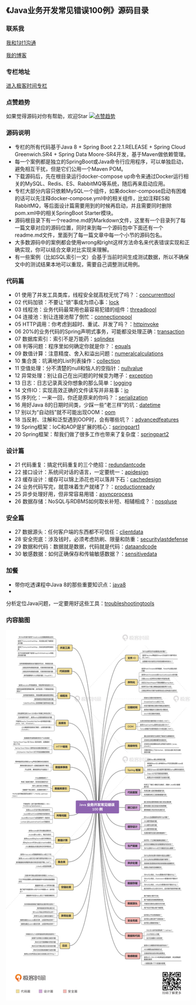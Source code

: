 ## 《Java业务开发常见错误100例》源码目录

### 联系我
[我和1对1沟通](https://www.zaih.com/falcon/mentors/2by2w5y2n80)

[我的博客](https://www.cnblogs.com/lovecindywang/)

### 专栏地址
[进入极客时间专栏](https://time.geekbang.org/column/intro/294?utm_term=zeus134KG&utm_source=blog&utm_medium=zhuye)

### 点赞趋势
如果觉得源码对你有帮助，欢迎Star
[![点赞趋势](https://starchart.cc/JosephZhu1983/java-common-mistakes.svg)](https://starchart.cc/JosephZhu1983/java-common-mistakes)
      
### 源码说明

- 专栏的所有代码基于Java 8 + Spring Boot 2.2.1.RELEASE + Spring Cloud Greenwich.SR4 + Spring Data Moore-SR4开发，基于Maven做依赖管理。
- 每一个案例都是独立的SpringBoot或Java命令行应用程序，可以单独启动，避免相互干扰，但是它们公用一个Maven POM。
- 下载源码后，先在根目录运行docker-compose up命令来通过Docker运行相关的MySQL、Redis、ES、RabbitMQ等系统，随后再来启动应用。
- 专栏大部分内容只依赖MySQL一个组件，如果docker-compose启动有困难的话可以先注释docker-compose.yml中的相关组件，比如注释ES和RabbitMQ，等后面设计篇需要用到的时候再启动，并且需要同时删除pom.xml中的相关SpringBoot Starter模块。
- 源码根目录下有一个readme.md的Markdown文件，这里有一个目录列了每一篇文章对应的源码位置，同时来到每一个源码包中下面还有一个readme.md文件，里面列了每一篇文章中每一个小节的源码包名。
- 大多数源码中的案例都会使用wrong和right这样方法命名来代表错误实现和正确实现，你可以结合文章对比实现来理解。
- 有一些案例（比如SQL索引一文）会基于当前时间生成测试数据，所以不确保文中的测试结果本地可以重现，需要自己调整测试用例。

### 代码篇

- 01
  使用了并发工具类库，线程安全就高枕无忧了吗？：[concurrenttool](src/main/java/javaprogramming/commonmistakes/concurrenttool/)
- 02 代码加锁：不要让“锁”事成为烦心事：[lock](src/main/java/javaprogramming/commonmistakes/lock/)
- 03 线程池：业务代码最常用也最容易犯错的组件：[threadpool](src/main/java/javaprogramming/commonmistakes/threadpool/)
- 04 连接池：别让连接池帮了倒忙：[connectionpool](src/main/java/javaprogramming/commonmistakes/connectionpool/)
- 05 HTTP调用：你考虑到超时、重试、并发了吗？：[httpinvoke](src/main/java/javaprogramming/commonmistakes/httpinvoke/)
- 06
  20%的业务代码的Spring声明式事务，可能都没处理正确：[transaction](src/main/java/javaprogramming/commonmistakes/transaction/)
- 07 数据库索引：索引不是万能药：[sqlindex](src/main/java/javaprogramming/commonmistakes/sqlindex/)
- 08 判等问题：程序里如何确定你就是你？：[equals](src/main/java/javaprogramming/commonmistakes/equals/)
- 09
  数值计算：注意精度、舍入和溢出问题：[numeralcalculations](src/main/java/javaprogramming/commonmistakes/numeralcalculations/)
- 10 集合类：坑满地的List列表操作：[collection](src/main/java/javaprogramming/commonmistakes/collection/)
- 11 空值处理：分不清楚的null和恼人的空指针：[nullvalue](src/main/java/javaprogramming/commonmistakes/nullvalue/)
- 12 异常处理：别让自己在出问题的时候变为瞎子：[exception](src/main/java/javaprogramming/commonmistakes/exception/)
- 13 日志：日志记录真没你想象的那么简单：[logging](src/main/java/javaprogramming/commonmistakes/logging/)
- 14 文件IO：实现高效正确的文件读写并非易事：[io](src/main/java/javaprogramming/commonmistakes/io/)
- 15 序列化：一来一回，你还是原来的你吗？：[serialization](src/main/java/javaprogramming/commonmistakes/serialization/)
- 16 用好Java 8的日期时间类，少踩一些“老三样”的坑：[datetime](src/main/java/javaprogramming/commonmistakes/datetime/)
- 17 别以为“自动挡”就不可能出现OOM：[oom](src/main/java/javaprogramming/commonmistakes/oom/)
- 18
  当反射、注解和泛型遇到OOP时，会有哪些坑？：[advancedfeatures](src/main/java/javaprogramming/commonmistakes/advancedfeatures/)
- 19 Spring框架：IoC和AOP是扩展的核心：[springpart1](src/main/java/javaprogramming/commonmistakes/springpart1/)
- 20
  Spring框架：帮我们做了很多工作也带来了复杂度：[springpart2](src/main/java/javaprogramming/commonmistakes/springpart2/)

### 设计篇

- 21 代码重复：搞定代码重复的三个绝招：[redundantcode](src/main/java/javaprogramming/commonmistakes/redundantcode/)
- 22 接口设计：系统间对话的语言，一定要统一：[apidesign](src/main/java/javaprogramming/commonmistakes/apidesign/)
- 23 缓存设计：缓存可以锦上添花也可以落井下石：[cachedesign](src/main/java/javaprogramming/commonmistakes/cachedesign/)
- 24 业务代码写完，就意味着生产就绪了？：[productionready](src/main/java/javaprogramming/commonmistakes/productionready/)
- 25 异步处理好用，但非常容易用错：[asyncprocess](src/main/java/javaprogramming/commonmistakes/asyncprocess/)
- 26 数据存储：NoSQL与RDBMS如何取长补短、相辅相成？：[nosqluse](src/main/java/javaprogramming/commonmistakes/nosqluse/)

### 安全篇

- 27 数据源头：任何客户端的东西都不可信任：[clientdata](src/main/java/javaprogramming/commonmistakes/clientdata/)
- 28
  安全兜底：涉及钱时，必须考虑防刷、限量和防重：[securitylastdefense](src/main/java/javaprogramming/commonmistakes/securitylastdefense/)
- 29 数据和代码：数据就是数据，代码就是代码：[dataandcode](src/main/java/javaprogramming/commonmistakes/dataandcode/)
- 30 敏感数据：如何正确保存和传输敏感数据？：[sensitivedata](src/main/java/javaprogramming/commonmistakes/sensitivedata/)

### 加餐

- 带你吃透课程中Java 8的那些重要知识点：[java8](src/main/java/javaprogramming/commonmistakes/java8/)
-
分析定位Java问题，一定要用好这些工具：[troubleshootingtools](src/main/java/javaprogramming/commonmistakes/troubleshootingtools/)

### 内容脑图

![](脑图.jpeg)
